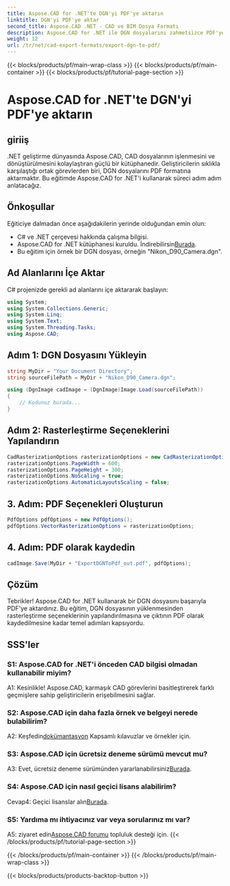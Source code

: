 ```yaml
---
title: Aspose.CAD for .NET'te DGN'yi PDF'ye aktarın
linktitle: DGN'yi PDF'ye aktar
second_title: Aspose.CAD .NET - CAD ve BIM Dosya Formatı
description: Aspose.CAD for .NET ile DGN dosyalarını zahmetsizce PDF'ye nasıl aktaracağınızı öğrenin. Kusursuz CAD dosyası manipülasyonu için adım adım kılavuz.
weight: 12
url: /tr/net/cad-export-formats/export-dgn-to-pdf/
---
```


{{< blocks/products/pf/main-wrap-class >}}
{{< blocks/products/pf/main-container >}}
{{< blocks/products/pf/tutorial-page-section >}}

# Aspose.CAD for .NET'te DGN'yi PDF'ye aktarın

## giriiş

.NET geliştirme dünyasında Aspose.CAD, CAD dosyalarının işlenmesini ve dönüştürülmesini kolaylaştıran güçlü bir kütüphanedir. Geliştiricilerin sıklıkla karşılaştığı ortak görevlerden biri, DGN dosyalarını PDF formatına aktarmaktır. Bu eğitimde Aspose.CAD for .NET'i kullanarak süreci adım adım anlatacağız.

## Önkoşullar

Eğiticiye dalmadan önce aşağıdakilerin yerinde olduğundan emin olun:

- C# ve .NET çerçevesi hakkında çalışma bilgisi.
-  Aspose.CAD for .NET kütüphanesi kuruldu. İndirebilirsin[Burada](https://releases.aspose.com/cad/net/).
- Bu eğitim için örnek bir DGN dosyası, örneğin "Nikon_D90_Camera.dgn".

## Ad Alanlarını İçe Aktar

C# projenizde gerekli ad alanlarını içe aktararak başlayın:

```csharp
using System;
using System.Collections.Generic;
using System.Linq;
using System.Text;
using System.Threading.Tasks;
using Aspose.CAD;
```

## Adım 1: DGN Dosyasını Yükleyin

```csharp
string MyDir = "Your Document Directory";
string sourceFilePath = MyDir + "Nikon_D90_Camera.dgn";

using (DgnImage cadImage = (DgnImage)Image.Load(sourceFilePath))
{
    // Kodunuz burada...
}
```

## Adım 2: Rasterleştirme Seçeneklerini Yapılandırın

```csharp
CadRasterizationOptions rasterizationOptions = new CadRasterizationOptions();
rasterizationOptions.PageWidth = 600;
rasterizationOptions.PageHeight = 300;
rasterizationOptions.NoScaling = true;
rasterizationOptions.AutomaticLayoutsScaling = false;
```

## 3. Adım: PDF Seçenekleri Oluşturun

```csharp
PdfOptions pdfOptions = new PdfOptions();
pdfOptions.VectorRasterizationOptions = rasterizationOptions;
```

## 4. Adım: PDF olarak kaydedin

```csharp
cadImage.Save(MyDir + "ExportDGNToPdf_out.pdf", pdfOptions);
```

## Çözüm

Tebrikler! Aspose.CAD for .NET kullanarak bir DGN dosyasını başarıyla PDF'ye aktardınız. Bu eğitim, DGN dosyasının yüklenmesinden rasterleştirme seçeneklerinin yapılandırılmasına ve çıktının PDF olarak kaydedilmesine kadar temel adımları kapsıyordu.

## SSS'ler

### S1: Aspose.CAD for .NET'i önceden CAD bilgisi olmadan kullanabilir miyim?

A1: Kesinlikle! Aspose.CAD, karmaşık CAD görevlerini basitleştirerek farklı geçmişlere sahip geliştiricilerin erişebilmesini sağlar.

### S2: Aspose.CAD için daha fazla örnek ve belgeyi nerede bulabilirim?

 A2: Keşfedin[dokümantasyon](https://reference.aspose.com/cad/net/) Kapsamlı kılavuzlar ve örnekler için.

### S3: Aspose.CAD için ücretsiz deneme sürümü mevcut mu?

A3: Evet, ücretsiz deneme sürümünden yararlanabilirsiniz[Burada](https://releases.aspose.com/).

### S4: Aspose.CAD için nasıl geçici lisans alabilirim?

 Cevap4: Geçici lisanslar alın[Burada](https://purchase.aspose.com/temporary-license/).

### S5: Yardıma mı ihtiyacınız var veya sorularınız mı var?

A5: ziyaret edin[Aspose.CAD forumu](https://forum.aspose.com/c/cad/19) topluluk desteği için.
{{< /blocks/products/pf/tutorial-page-section >}}

{{< /blocks/products/pf/main-container >}}
{{< /blocks/products/pf/main-wrap-class >}}

{{< blocks/products/products-backtop-button >}}
